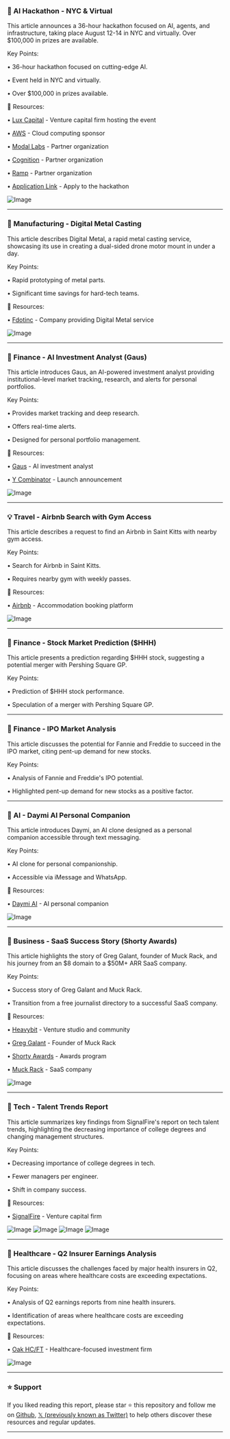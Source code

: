### 🚀 AI Hackathon - NYC & Virtual

This article announces a 36-hour hackathon focused on AI, agents, and infrastructure, taking place August 12-14 in NYC and virtually.  Over $100,000 in prizes are available.

Key Points:

• 36-hour hackathon focused on cutting-edge AI.

• Event held in NYC and virtually.

• Over $100,000 in prizes available.


🔗 Resources:

• [Lux Capital](https://x.com/Lux_Capital) - Venture capital firm hosting the event

• [AWS](https://x.com/awscloud) - Cloud computing sponsor

• [Modal Labs](https://x.com/modal_labs) - Partner organization

• [Cognition](https://x.com/cognition) - Partner organization

• [Ramp](https://x.com/tryramp) - Partner organization

• [Application Link](https://lu.ma/oob025a4) - Apply to the hackathon

![Image](https://pbs.twimg.com/media/GxnWVuoawAEnevZ?format=jpg&name=small)


---
### 🤖  Manufacturing - Digital Metal Casting

This article describes Digital Metal, a rapid metal casting service, showcasing its use in creating a dual-sided drone motor mount in under a day.

Key Points:

• Rapid prototyping of metal parts.

• Significant time savings for hard-tech teams.


🔗 Resources:

• [Fdotinc](https://x.com/fdotinc) - Company providing Digital Metal service

![Image](https://pbs.twimg.com/amplify_video_thumb/1954384148929683456/img/dbW5a8iRypJ1iMEH.jpg)


---
### 🤖 Finance - AI Investment Analyst (Gaus)

This article introduces Gaus, an AI-powered investment analyst providing institutional-level market tracking, research, and alerts for personal portfolios.

Key Points:

• Provides market tracking and deep research.

• Offers real-time alerts.

• Designed for personal portfolio management.


🔗 Resources:

• [Gaus](https://joingaus.com) - AI investment analyst

• [Y Combinator](https://ycombinator.com/launches/OA7-gaus-your-personal-ai-investment-analyst…) - Launch announcement

![Image](https://pbs.twimg.com/amplify_video_thumb/1954618402074685440/img/vSF49EFrQeIOigDI.jpg)


---
### 💡 Travel - Airbnb Search with Gym Access

This article describes a request to find an Airbnb in Saint Kitts with nearby gym access.


Key Points:

• Search for Airbnb in Saint Kitts.

• Requires nearby gym with weekly passes.


🔗 Resources:

• [Airbnb](https://x.com/Airbnb) - Accommodation booking platform

![Image](https://pbs.twimg.com/media/GyBBmyRWEAEzWRh?format=png&name=small)


---
### 🤖 Finance - Stock Market Prediction ($HHH)

This article presents a prediction regarding $HHH stock, suggesting a potential merger with Pershing Square GP.

Key Points:

• Prediction of $HHH stock performance.

• Speculation of a merger with Pershing Square GP.


---
### 🤖 Finance - IPO Market Analysis

This article discusses the potential for Fannie and Freddie to succeed in the IPO market, citing pent-up demand for new stocks.

Key Points:

• Analysis of Fannie and Freddie's IPO potential.

• Highlighted pent-up demand for new stocks as a positive factor.



---
### 🤖 AI - Daymi AI Personal Companion

This article introduces Daymi, an AI clone designed as a personal companion accessible through text messaging.

Key Points:

• AI clone for personal companionship.

• Accessible via iMessage and WhatsApp.


🔗 Resources:

• [Daymi AI](https://x.com/daymi_ai) - AI personal companion

![Image](https://pbs.twimg.com/amplify_video_thumb/1953844964729008128/img/CdtLckdRus_o93_l.jpg)


---
### 🚀 Business - SaaS Success Story (Shorty Awards)

This article highlights the story of Greg Galant, founder of Muck Rack, and his journey from an $8 domain to a $50M+ ARR SaaS company.

Key Points:

• Success story of Greg Galant and Muck Rack.

• Transition from a free journalist directory to a successful SaaS company.



🔗 Resources:

• [Heavybit](https://x.com/heavybit) -  Venture studio and community

• [Greg Galant](https://x.com/gregory) - Founder of Muck Rack

• [Shorty Awards](https://x.com/shortyawards) - Awards program

• [Muck Rack](https://x.com/muckrack) - SaaS company

![Image](https://pbs.twimg.com/media/Gx2grXFWkAA6jzS?format=jpg&name=small)


---
### 🤖 Tech - Talent Trends Report

This article summarizes key findings from SignalFire's report on tech talent trends, highlighting the decreasing importance of college degrees and changing management structures.

Key Points:

• Decreasing importance of college degrees in tech.

• Fewer managers per engineer.

• Shift in company success.


🔗 Resources:

• [SignalFire](https://x.com/SignalFire) - Venture capital firm

![Image](https://pbs.twimg.com/media/Gx2dpwbaYAAwHOr?format=jpg&name=360x360)
![Image](https://pbs.twimg.com/media/Gx2dvqWbsAEFepj?format=jpg&name=360x360)
![Image](https://pbs.twimg.com/media/Gx2d7w7aMAAL-rp?format=jpg&name=360x360)
![Image](https://pbs.twimg.com/media/Gx2d-_zbsAA7kTd?format=jpg&name=360x360)


---
### 🤖 Healthcare - Q2 Insurer Earnings Analysis

This article discusses the challenges faced by major health insurers in Q2, focusing on areas where healthcare costs are exceeding expectations.

Key Points:

• Analysis of Q2 earnings reports from nine health insurers.

• Identification of areas where healthcare costs are exceeding expectations.


🔗 Resources:

• [Oak HC/FT](https://x.com/oakhcft) - Healthcare-focused investment firm

![Image](https://pbs.twimg.com/media/Gx14YVNWoAIXvVM?format=jpg&name=small)


---

### ⭐️ Support

If you liked reading this report, please star ⭐️ this repository and follow me on [Github](https://github.com/Drix10), [𝕏 (previously known as Twitter)](https://x.com/DRIX_10_) to help others discover these resources and regular updates.

---